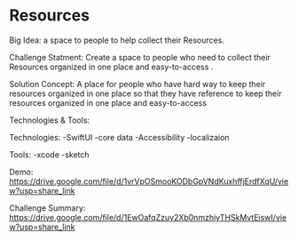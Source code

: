 # Resources
 
Big Idea:
a space to people to help collect their Resources.


Challenge Statment:
Create a space to people who need to collect their Resources organized in one place and easy-to-access .

Solution Concept:
A place for people who have hard way to keep their resources organized in one place so that they have reference to keep their resources organized in one place and easy-to-access

Technologies & Tools: 

Technologies:
 -SwiftUI
 -core data
 -Accessibility
 -localizaion 
 
 
 Tools:
 -xcode
 -sketch
 
 Demo: 
 https://drive.google.com/file/d/1vrVpOSmooKODbGpVNdKuxhffjErdfXqU/view?usp=share_link

 Challenge Summary:
 https://drive.google.com/file/d/1EwOafqZzuy2Xb0nmzhiyTHSkMvtEiswI/view?usp=share_link


